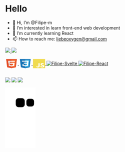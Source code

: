 # Hello
- 👋 Hi, I’m @Filipe-m
- 👀 I’m interested in learn front-end web development
- 🌱 I’m currently learning React
- 📫 How to reach me: liebeoxygen@gmail.com
<div style="display: inline_block">
  <a href="https://github.com/Filipe-m">
  <img height="180em" src="https://github-readme-stats.vercel.app/api?username=filipe-m&show_icons=true&theme=dracula&include_all_commits=true&count_private=true"/>
  <img height="180em" src="https://github-readme-stats.vercel.app/api/top-langs/?username=filipe-m&layout=compact&langs_count=7&theme=dracula"/>
</div>

<div style="display: inline_block"><br>
  <img align="center" alt="Filipe-HTML" height="30" width="40" src="https://raw.githubusercontent.com/devicons/devicon/master/icons/html5/html5-original.svg">
  <img align="center" alt="Filipe-CSS" height="30" width="40" src="https://raw.githubusercontent.com/devicons/devicon/master/icons/css3/css3-original.svg">
  <img align="center" alt="Filipe-Js" height="30" width="40" src="https://raw.githubusercontent.com/devicons/devicon/master/icons/javascript/javascript-plain.svg">
  <img align="center" alt="Filipe-Svelte" height="30" width="40" src="https://upload.wikimedia.org/wikipedia/commons/1/1b/Svelte_Logo.svg">
  <img align="center" alt="Filipe-React" height="30" width="40" src="https://upload.wikimedia.org/wikipedia/commons/a/a7/React-icon.svg">
 </div>
   
  ##
 
<div> 
  <a href="https://www.instagram.com/filipe.m_/" target="_blank"><img src="https://img.shields.io/badge/-Instagram-%23E4405F?style=for-the-badge&logo=instagram&logoColor=white" target="_blank"></a>
  <a href = "mailto:liebeoxygen@gmail.com"><img src="https://img.shields.io/badge/-Gmail-%23333?style=for-the-badge&logo=gmail&logoColor=white" target="_blank"></a>
  <a href="https://www.linkedin.com/in/filipe-moreira-coelho-a1b4a5233/" target="_blank"><img src="https://img.shields.io/badge/-LinkedIn-%230077B5?style=for-the-badge&logo=linkedin&logoColor=white" target="_blank"></a> 
 
  ![Snake animation](https://github.com/Filipe-m/Filipe-m/blob/output/github-contribution-grid-snake.svg)
 
</div>
